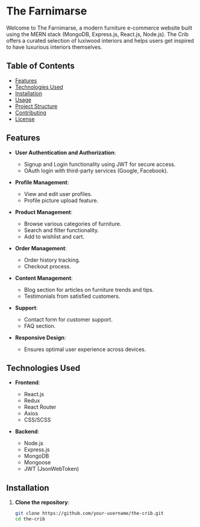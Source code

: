 # The Farnimarse

Welcome to The Farnimarse, a modern furniture e-commerce website built using the MERN stack (MongoDB, Express.js, React.js, Node.js). The Crib offers a curated selection of luxiwood interiors and helps users get inspired to have luxurious interiors themselves.

## Table of Contents

- [Features](#features)
- [Technologies Used](#technologies-used)
- [Installation](#installation)
- [Usage](#usage)
- [Project Structure](#project-structure)
- [Contributing](#contributing)
- [License](#license)

## Features

- **User Authentication and Authorization**:

  - Signup and Login functionality using JWT for secure access.
  - OAuth login with third-party services (Google, Facebook).
- **Profile Management**:

  - View and edit user profiles.
  - Profile picture upload feature.
- **Product Management**:

  - Browse various categories of furniture.
  - Search and filter functionality.
  - Add to wishlist and cart.
- **Order Management**:

  - Order history tracking.
  - Checkout process.
- **Content Management**:

  - Blog section for articles on furniture trends and tips.
  - Testimonials from satisfied customers.
- **Support**:

  - Contact form for customer support.
  - FAQ section.
- **Responsive Design**:

  - Ensures optimal user experience across devices.

## Technologies Used

- **Frontend**:

  - React.js
  - Redux
  - React Router
  - Axios
  - CSS/SCSS
- **Backend**:

  - Node.js
  - Express.js
  - MongoDB
  - Mongoose
  - JWT (JsonWebToken)

## Installation

1. **Clone the repository**:
   ```bash
   git clone https://github.com/your-username/the-crib.git
   cd the-crib
   ```
